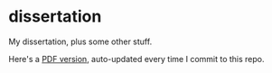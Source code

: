 dissertation
============

My dissertation, plus some other stuff.

Here's a [PDF version](http://www.cs.indiana.edu/~lkuper/papers/dissertation-draft-latest.pdf), auto-updated every time I commit to this repo.
